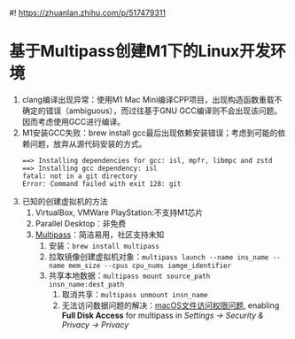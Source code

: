 #! https://zhuanlan.zhihu.com/p/517479311
# 基于Multipass创建M1下的Linux开发环境

1. clang编译出现异常：使用M1 Mac Mini编译CPP项目，出现构造函数重载不确定的错误（ambiguous），而过往基于GNU GCC编译则不会出现该问题。因而考虑使用GCC进行编译。
2. M1安装GCC失败：brew install gcc最后出现依赖安装错误；考虑到可能的依赖问题，放弃从源代码安装的方式。
   ```
   ==> Installing dependencies for gcc: isl, mpfr, libmpc and zstd
   ==> Installing gcc dependency: isl
   fatal: not in a git directory
   Error: Command failed with exit 128: git
   ```
3. 已知的创建虚拟机的方法
   1. VirtualBox, VMWare PlayStation:不支持M1芯片
   2. Parallel Desktop：非免费
   3. [Multipass](https://multipass.run/docs)：简洁易用，社区支持未知
      1. 安装：`brew install multipass`
      2. 拉取镜像创建虚拟机对象：`multipass launch --name ins_name --name mem_size --cpus cpu_nums iamge_identifier`
      3. 共享本地数据：`multipass mount source_path insn_name:dest_path`
         1. 取消共享：`multipass unmount insn_name`
         2. 无法访问数据问题的解决：[macOS文件访问权限问题](https://askubuntu.com/questions/1281224/multipass-mount-source-is-not-readable), enabling **Full Disk Access** for multipass in *Settings -> Security & Privacy -> Privacy*